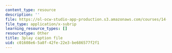 ```yaml
---
content_type: resource
description: ''
file: https://ol-ocw-studio-app-production.s3.amazonaws.com/courses/14-01sc-principles-of-microeconomics-fall-2011/c01608e65a8f42fe22e3be686577f2f1_aflMMnyAO0E.srt
file_type: application/x-subrip
learning_resource_types: []
resourcetype: Other
title: 3play caption file
uid: c01608e6-5a8f-42fe-22e3-be686577f2f1
---
```

